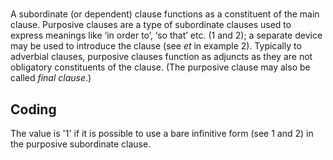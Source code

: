 # [](ParameterTable?__template__=property.md&property=Name#cldf:UT043)

A subordinate (or dependent) clause functions as a constituent of the main clause. Purposive clauses are a type of 
subordinate clauses used to express meanings like ‘in order to’, ‘so that’ etc. (1 and 2); a separate device may be 
used to introduce the clause (see *et* in example 2). Typically to adverbial clauses, purposive clauses function as 
adjuncts as they are not obligatory constituents of the clause. (The purposive clause may also be called *final clause*.)

[](ExampleTable?example_id=1&with_internal_ref_link#cldf:UT043-1)

[](ExampleTable?example_id=2&with_internal_ref_link#cldf:UT043-2)

## Coding

The value is '1' if it is possible to use a bare infinitive form (see 1 and 2) in the purposive subordinate clause.
